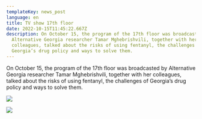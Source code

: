 ```yaml
---
templateKey: news_post
language: en
title: TV show 17th floor
date: 2022-10-15T11:45:22.667Z
description: On October 15, the program of the 17th floor was broadcasted by
  Alternative Georgia researcher Tamar Mghebrishvili, together with her
  colleagues, talked about the risks of using fentanyl, the challenges of
  Georgia’s drug policy and ways to solve them.
---
```

On October 15, the program of the 17th floor was broadcasted by Alternative Georgia researcher Tamar Mghebrishvili, together with her colleagues, talked about the risks of using fentanyl, the challenges of Georgia’s drug policy and ways to solve them.

![](/media/uploads/tako1.png)

![](/media/uploads/tako2.png)

</div>